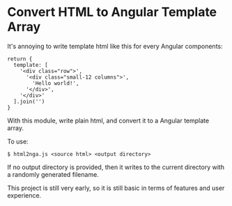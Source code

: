 # Convert HTML to Angular Template Array

It's annoying to write template html like this for every Angular components:

```
return {
  template: [
    '<div class="row">',
      '<div class="small-12 columns">',
        'Hello world!',
      '</div>',
    '</div>'
  ].join('')
}
```

With this module, write plain html, and convert it to a Angular template array.


To use:
```
$ html2nga.js <source html> <output directory>
```

If no output directory is provided, then it writes to the current directory with a randomly generated filename.

This project is still very early, so it is still basic in terms of features and user experience.